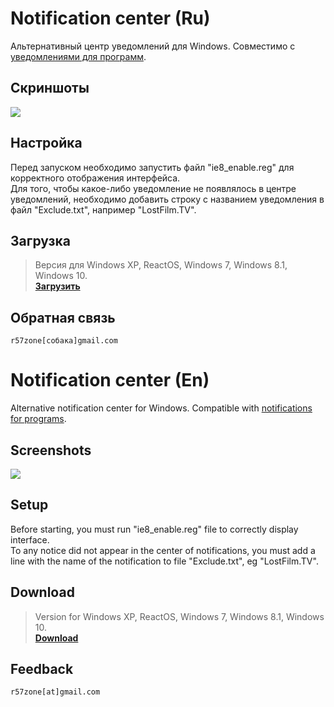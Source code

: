 # Notification center (Ru)
Альтернативный центр уведомлений для Windows. Совместимо с [уведомлениями для программ](https://github.com/r57zone/notifications).

## Скриншоты
![](https://cloud.githubusercontent.com/assets/9499881/18412085/50e532a0-7797-11e6-80bd-7d63bd899628.png)

## Настройка
Перед запуском необходимо запустить файл "ie8_enable.reg" для корректного отображения интерфейса.<br>
Для того, чтобы какое-либо уведомление не появлялось в центре уведомлений, необходимо добавить строку с названием уведомления в файл "Exclude.txt", например "LostFilm.TV".

## Загрузка
>Версия для Windows XP, ReactOS, Windows 7, Windows 8.1, Windows 10.<br>
**[Загрузить](https://github.com/r57zone/Notification-center/releases)**<br>

## Обратная связь
`r57zone[собака]gmail.com`

# Notification center (En)
Alternative notification center for Windows. Compatible with [notifications for programs](https://github.com/r57zone/notifications).

## Screenshots
![](https://cloud.githubusercontent.com/assets/9499881/18412086/5110bc18-7797-11e6-817b-224dc7c79c6b.png)

## Setup
Before starting, you must run "ie8_enable.reg" file to correctly display interface.<br>
To any notice did not appear in the center of notifications, you must add a line with the name of the notification to file "Exclude.txt", eg "LostFilm.TV".

## Download
>Version for Windows XP, ReactOS, Windows 7, Windows 8.1, Windows 10.<br>
**[Download](https://github.com/r57zone/Notification-center/releases)**<br>

## Feedback
`r57zone[at]gmail.com`